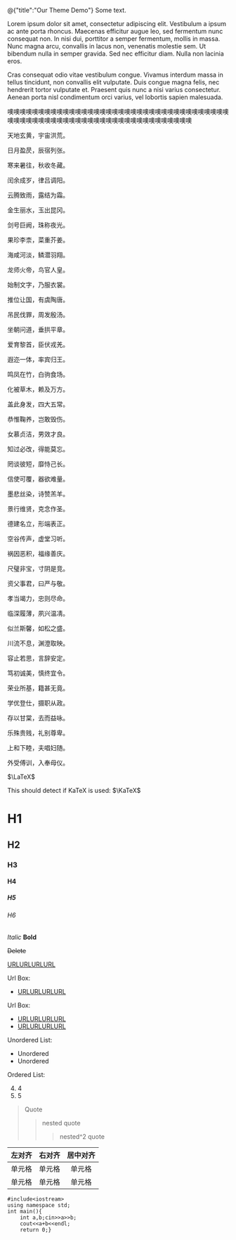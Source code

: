 @{"title":"Our Theme Demo"}
Some text.

Lorem ipsum dolor sit amet, consectetur adipiscing elit. Vestibulum a ipsum ac ante porta rhoncus. Maecenas efficitur augue leo, sed fermentum nunc consequat non. In nisi dui, porttitor a semper fermentum, mollis in massa. Nunc magna arcu, convallis in lacus non, venenatis molestie sem. Ut bibendum nulla in semper gravida. Sed nec efficitur diam. Nulla non lacinia eros.

Cras consequat odio vitae vestibulum congue. Vivamus interdum massa in tellus tincidunt, non convallis elit vulputate. Duis congue magna felis, nec hendrerit tortor vulputate et. Praesent quis nunc a nisi varius consectetur. Aenean porta nisl condimentum orci varius, vel lobortis sapien malesuada.

噢噢噢噢噢噢噢噢噢噢噢噢噢噢噢噢噢噢噢噢噢噢噢噢噢噢噢噢噢噢噢噢噢噢噢噢噢噢噢噢噢噢噢噢噢噢噢噢噢噢噢噢噢噢噢噢噢噢噢噢噢噢噢噢噢噢

天地玄黄，宇宙洪荒。

日月盈昃，辰宿列张。

寒来暑往，秋收冬藏。

闰余成岁，律吕调阳。

云腾致雨，露结为霜。

金生丽水，玉出昆冈。

剑号巨阙，珠称夜光。

果珍李柰，菜重芥姜。

海咸河淡，鳞潜羽翔。

龙师火帝，鸟官人皇。

始制文字，乃服衣裳。

推位让国，有虞陶唐。

吊民伐罪，周发殷汤。

坐朝问道，垂拱平章。

爱育黎首，臣伏戎羌。

遐迩一体，率宾归王。

鸣凤在竹，白驹食场。

化被草木，赖及万方。

盖此身发，四大五常。

恭惟鞠养，岂敢毁伤。

女慕贞洁，男效才良。

知过必改，得能莫忘。

罔谈彼短，靡恃己长。

信使可覆，器欲难量。

墨悲丝染，诗赞羔羊。

景行维贤，克念作圣。

德建名立，形端表正。

空谷传声，虚堂习听。

祸因恶积，福缘善庆。

尺璧非宝，寸阴是竞。

资父事君，曰严与敬。

孝当竭力，忠则尽命。

临深履薄，夙兴温凊。

似兰斯馨，如松之盛。

川流不息，渊澄取映。

容止若思，言辞安定。

笃初诚美，慎终宜令。

荣业所基，籍甚无竟。

学优登仕，摄职从政。

存以甘棠，去而益咏。

乐殊贵贱，礼别尊卑。

上和下睦，夫唱妇随。

外受傅训，入奉母仪。

$\LaTeX$

This should detect if KaTeX is used: $\KaTeX$

# H1
## H2
### H3
#### H4
##### H5
###### H6
_Italic_
**Bold**

~~Delete~~

[URLURLURLURL](http://www.org)

Url Box:

- [URLURLURLURL](http://www.org)

Url Box:

- [URLURLURLURL](http://www.org)
- [URLURLURLURL](http://www.org)

Unordered List:

- Unordered
- Unordered

Ordered List:

4. 4
5. 5
> Quote
> > nested quote
> > > nested^2 quote

| 左对齐 | 右对齐 | 居中对齐 |
| :-----| ----: | :----: |
| 单元格 | 单元格 | 单元格 |
| 单元格 | 单元格 | 单元格 |
```
#include<iostream>
using namespace std;
int main(){
	int a,b;cin>>a>>b;
	cout<<a+b<<endl;
	return 0;}
```
